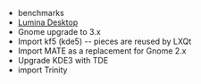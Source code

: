 - benchmarks
- [Lumina Desktop](https://github.com/pcbsd/lumina)
- Gnome upgrade to 3.x
- Import kf5 (kde5) -- pieces are reused by LXQt
- Import MATE as a replacement for Gnome 2.x
- Upgrade KDE3 with TDE
- import Trinity
